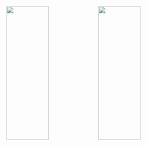<!-- [![Top Langs](https://github-readme-stats.vercel.app/api/top-langs/?username=Eric-Knapp&layout=compact&theme=dracula&langs_count=15)]
(https://github.com/Eric-Knapp/github-readme-stats) ![Eric's GitHub stats](https://github-readme-stats.vercel.app/api?username=Eric-Knapp&show_icons=true&theme=dracula&layout=compact&hide=issues) -->


<img   width="47%" height="30%" src="https://github-readme-stats.vercel.app/api?username=Eric-Knapp&show_icons=true&theme=dracula"/>
<img   width="47%" height="30%" src="https://github-readme-stats.vercel.app/api/top-langs/?username=Eric-Knapp&layout=compact&langs_count=20&theme=dracula"/>


<!-- 
![Java](https://img.shields.io/badge/java-%23ED8B00.svg?style=for-the-badge&logo=java&logoColor=white)
![JavaScript](https://img.shields.io/badge/javascript-%23323330.svg?style=for-the-badge&logo=javascript&logoColor=%23F7DF1E)
![Python](https://img.shields.io/badge/python-3670A0?style=for-the-badge&logo=python&logoColor=ffdd54)
![NodeJS](https://img.shields.io/badge/node.js-6DA55F?style=for-the-badge&logo=node.js&logoColor=white)
![AWS](https://img.shields.io/badge/AWS-%23FF9900.svg?style=for-the-badge&logo=amazon-aws&logoColor=white)
![Linux](https://img.shields.io/badge/Linux-FCC624?style=for-the-badge&logo=linux&logoColor=black)
![MongoDB](https://img.shields.io/badge/MongoDB-%234ea94b.svg?style=for-the-badge&logo=mongodb&logoColor=white) 

align="left"

-->
